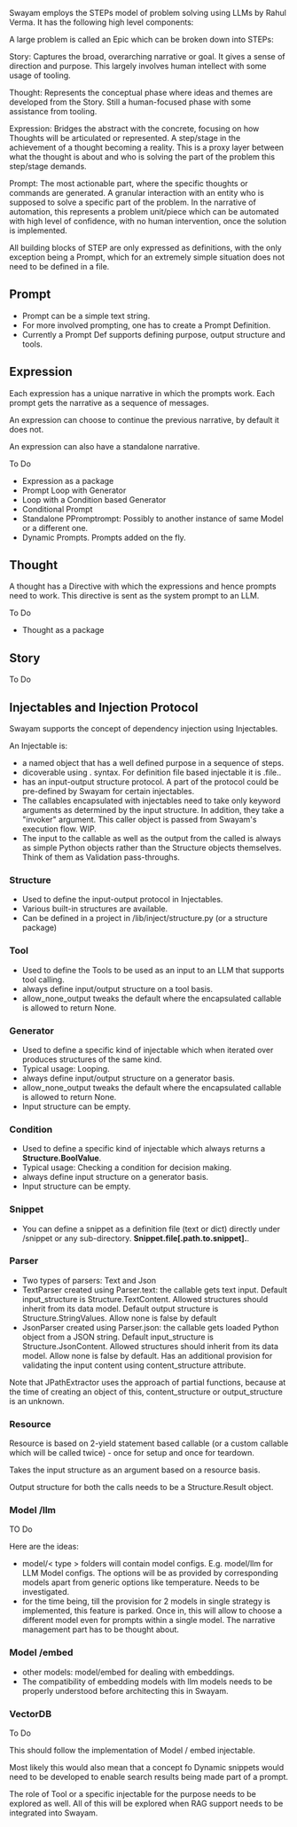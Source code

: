

Swayam employs the STEPs model of problem solving using LLMs by Rahul Verma. It has the following high level components:

A large problem is called an Epic which can be broken down into STEPs:

Story: Captures the broad, overarching narrative or goal. It gives a sense of direction and purpose. This largely involves human intellect with some usage of tooling.

Thought: Represents the conceptual phase where ideas and themes are developed from the Story. Still a human-focused phase with some assistance from tooling.

Expression: Bridges the abstract with the concrete, focusing on how Thoughts will be articulated or represented. A step/stage in the achievement of a thought becoming a reality. This is a proxy layer between what the thought is about and who is solving the part of the problem this step/stage demands.

Prompt: The most actionable part, where the specific thoughts or commands are generated. A granular interaction with an entity who is supposed to solve a specific part of the problem. In the narrative of automation, this represents a problem unit/piece which can be automated with high level of confidence, with no human intervention, once the solution is implemented.

All building blocks of STEP are only expressed as definitions, with the only exception being a Prompt, which for an extremely simple situation does not need to be defined in a file.

## Prompt

- Prompt can be a simple text string.
- For more involved prompting, one has to create a Prompt Definition.
- Currently a Prompt Def supports defining purpose, output structure and tools.

## Expression

Each expression has a unique narrative in which the prompts work. Each prompt gets the narrative as a sequence of messages.

An expression can choose to continue the previous narrative, by default it does not.

An expression can also have a standalone narrative.

To Do
- Expression as a package
- Prompt Loop with Generator
- Loop with a Condition based Generator
- Conditional Prompt
- Standalone PPromptrompt: Possibly to another instance of same Model or a different one.
- Dynamic Prompts. Prompts added on the fly.

## Thought

A thought has a Directive with which the expressions and hence prompts need to work. This directive is sent as the system prompt to an LLM.

To Do
- Thought as a package


## Story

To Do


## Injectables and Injection Protocol

Swayam supports the concept of dependency injection using Injectables.

An Injectable is:
- a named object that has a well defined purpose in a sequence of steps.
- dicoverable using <InjectableType>.<InjectableName> syntax. For definition file based injectable it is <InjectableType>.file.<InjectableName>.
- has an input-output structure protocol. A part of the protocol could be pre-defined by Swayam for certain injectables.
- The callables encapsulated with injectables need to take only keyword arguments as determined by the input structure. In addition, they take a "invoker" argument. This caller object is passed from Swayam's execution flow. WIP.
- The input to the callable as well as the output from the called is always as simple Python objects rather than the Structure objects themselves. Think of them as Validation pass-throughs.


### Structure

- Used to define the input-output protocol in Injectables.
- Various built-in structures are available.
- Can be defined in a project in /lib/inject/structure.py (or a structure package)

### Tool
- Used to define the Tools to be used as an input to an LLM that supports tool calling.
- always define input/output structure on a tool basis.
- allow_none_output tweaks the default where the encapsulated callable is allowed to return None.

### Generator

- Used to define a specific kind of injectable which when iterated over produces structures of the same kind.
- Typical usage: Looping.
- always define input/output structure on a generator basis.
- allow_none_output tweaks the default where the encapsulated callable is allowed to return None.
- Input structure can be empty.

### Condition

- Used to define a specific kind of injectable which always returns a **Structure.BoolValue**.
- Typical usage: Checking a condition for decision making.
- always define input structure on a generator basis.
- Input structure can be empty.

### Snippet

- You can define a snippet as a definition file (text or dict) directly under /snippet or any sub-directory. **Snippet.file[.path.to.snippet].<Name>**.

### Parser
- Two types of parsers: Text and Json
- TextParser created using Parser.text: the callable gets text input. Default input_structure is Structure.TextContent. Allowed structures should inherit from its data model. Default output structure is Structure.StringValues. Allow none is false by default
- JsonParser created using Parser.json: the callable gets loaded Python object from a JSON string. Default input_structure is Structure.JsonContent. Allowed structures should inherit from its data model. Allow none is false by default. Has an additional provision for validating the input content using content_structure attribute.

Note that JPathExtractor uses the approach of partial functions, because at the time of creating an object of this, content_structure or output_structure is an unknown. 

### Resource

Resource is based on 2-yield statement based callable (or a custom callable which will be called twice) - once for setup and once for teardown. 

Takes the input structure as an argument based on a resource basis. 

Output structure for both the calls needs to be a Structure.Result object.


### Model /llm

TO Do

Here are the ideas:
- model/< type > folders will contain model configs. E.g. model/llm for LLM Model configs. The options will be as provided by corresponding models apart from generic options like temperature. Needs to be investigated.
- for the time being, till the provision for 2 models in single strategy is implemented, this feature is parked. Once in, this will allow to choose a different model even for prompts within a single model. The narrative management part has to be thought about.


### Model /embed
- other models: model/embed for dealing with embeddings.
- The compatibility of embedding models with llm models needs to be properly understood before architecting this in Swayam.


### VectorDB

To Do

This should follow the implementation of Model / embed injectable.

Most likely this would also mean that a concept fo Dynamic snippets would need to be developed to enable search results being made part of a prompt. 

The role of Tool or a specific injectable for the purpose needs to be explored as well.
All of this will be explored when RAG support needs to be integrated into Swayam.